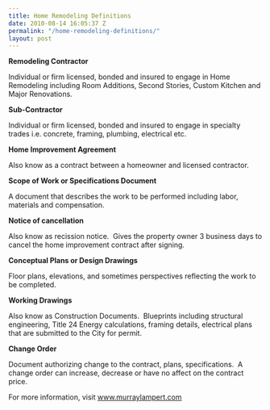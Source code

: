 ```yaml
---
title: Home Remodeling Definitions
date: 2010-08-14 16:05:37 Z
permalink: "/home-remodeling-definitions/"
layout: post
---
```




<strong>Remodeling Contractor</strong>

Individual or firm licensed, bonded and insured to engage in Home Remodeling including Room Additions, Second Stories, Custom Kitchen and Major Renovations.

<strong>Sub-Contractor</strong>

Individual or firm licensed, bonded and insured to engage in specialty trades i.e. concrete, framing, plumbing, electrical etc.

<strong>Home Improvement Agreement</strong>

Also know as a contract between a homeowner and licensed contractor.

<strong>Scope of Work or Specifications Document</strong>

A document that describes the work to be performed including labor, materials and compensation.

<strong>Notice of cancellation</strong>

Also know as recission notice.  Gives the property owner 3 business days to cancel the home improvement contract after signing.

<strong>Conceptual Plans or Design Drawings</strong>

Floor plans, elevations, and sometimes perspectives reflecting the work to be completed.

<strong>Working Drawings</strong>

Also know as Construction Documents.  Blueprints including structural engineering, Title 24 Energy calculations, framing details, electrical plans that are submitted to the City for permit.

<strong>Change Order</strong>

Document authorizing change to the contract, plans, specifications.  A change order can increase, decrease or have no affect on the contract price.

For more information, visit <a href="http://www.murraylampert.com">www.murraylampert.com</a>
